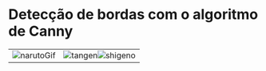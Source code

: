 # Detecção de bordas com o algoritmo de Canny


|                          |                          |
:-------------------------:|:-------------------------|
 ![narutoGif](https://user-images.githubusercontent.com/42754908/144731340-4c97bb65-f38c-4d7f-8a09-688a381f8dd3.gif) | ![tangen](https://user-images.githubusercontent.com/42754908/144731428-32e974e4-616a-4df0-9e3b-8e87df967da2.gif)![shigeno](https://user-images.githubusercontent.com/42754908/144731497-9f36039d-5b52-4fc8-a86c-7adbd38a21ff.gif)





